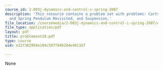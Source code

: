 ```yaml
---
course_id: 2-003j-dynamics-and-control-i-spring-2007
description: 'This resource contains a problem set with problems: Carts, Double Mass
  and Spring Pendulum Revisited, and Suspension.'
file_location: /coursemedia/2-003j-dynamics-and-control-i-spring-2007/e127362956e184c597f84b284e4911bf_problemset10.pdf
file_type: application/pdf
layout: pdf
title: problemset10.pdf
type: course
uid: e127362956e184c597f84b284e4911bf

---
```

None